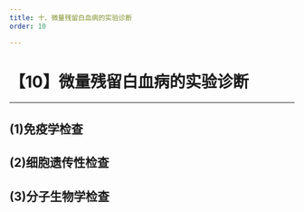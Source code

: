 ```yaml
---
title: 十、微量残留白血病的实验诊断
order: 10

---
```


# 【10】微量残留白血病的实验诊断

<kaodian :text="'血液学检验记忆卡'" />

<!-- ###### 第十八章 急性髓细胞白血病

> 临床血液学检验 -->

<beitiX/>

---

## (1)免疫学检查

<son :text="'血液学检验记忆卡'" text1="(1)免疫学检查" :textOption="[['超纲','暂无科目',''],['超纲','暂无科目',''],['了解','基础知识','专业知识']]" />

## (2)细胞遗传性检查

<son :text="'血液学检验记忆卡'" text1="(2)细胞遗传性检查" :textOption="[['超纲','暂无科目',''],['超纲','暂无科目',''],['了解','基础知识','专业知识']]" />

## (3)分子生物学检查

<son :text="'血液学检验记忆卡'" text1="(3)分子生物学检查" :textOption="[['超纲','暂无科目',''],['超纲','暂无科目',''],['了解','基础知识','专业知识']]" />
